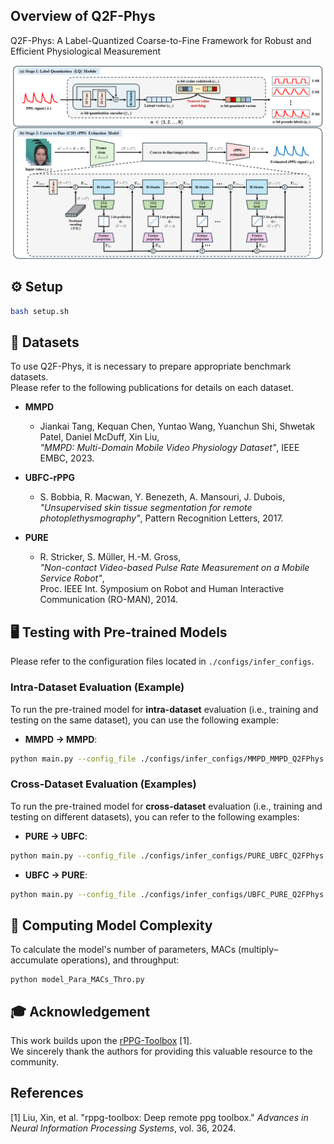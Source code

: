 ## Overview of Q2F-Phys
Q2F-Phys: A Label-Quantized Coarse-to-Fine Framework for Robust and Efficient Physiological Measurement
<p align="center">
  <img src="assets/figures/Overview.png" alt="Framework Overview" width="800"/>
</p>

## ⚙️ Setup
```bash
bash setup.sh
```



## 📁 Datasets
To use Q2F-Phys, it is necessary to prepare appropriate benchmark datasets.  
Please refer to the following publications for details on each dataset.

- **MMPD**  
  - Jiankai Tang, Kequan Chen, Yuntao Wang, Yuanchun Shi, Shwetak Patel, Daniel McDuff, Xin Liu,  
    *"MMPD: Multi-Domain Mobile Video Physiology Dataset"*, IEEE EMBC, 2023.

- **UBFC-rPPG**  
  - S. Bobbia, R. Macwan, Y. Benezeth, A. Mansouri, J. Dubois,  
    *"Unsupervised skin tissue segmentation for remote photoplethysmography"*, Pattern Recognition Letters, 2017.

- **PURE**  
  - R. Stricker, S. Müller, H.-M. Gross,  
    *"Non-contact Video-based Pulse Rate Measurement on a Mobile Service Robot"*,  
    Proc. IEEE Int. Symposium on Robot and Human Interactive Communication (RO-MAN), 2014.



## 🖥️ Testing with Pre-trained Models
Please refer to the configuration files located in `./configs/infer_configs`.

### Intra-Dataset Evaluation (Example)
To run the pre-trained model for **intra-dataset** evaluation (i.e., training and testing on the same dataset), you can use the following example:

- **MMPD → MMPD**:
```bash
python main.py --config_file ./configs/infer_configs/MMPD_MMPD_Q2FPhys.yaml
```

### Cross-Dataset Evaluation (Examples)
To run the pre-trained model for **cross-dataset** evaluation (i.e., training and testing on different datasets), you can refer to the following examples:

- **PURE → UBFC**:
```bash
python main.py --config_file ./configs/infer_configs/PURE_UBFC_Q2FPhys.yaml
```

- **UBFC → PURE**:
```bash
python main.py --config_file ./configs/infer_configs/UBFC_PURE_Q2FPhys.yaml
```



## 🧮 Computing Model Complexity
To calculate the model's number of parameters, MACs (multiply–accumulate operations), and throughput:
```
python model_Para_MACs_Thro.py
```



## 🎓 Acknowledgement
This work builds upon the [rPPG-Toolbox](https://github.com/ubicomplab/rPPG-Toolbox) [1].  
We sincerely thank the authors for providing this valuable resource to the community.



## References
[1] Liu, Xin, et al. "rppg-toolbox: Deep remote ppg toolbox." *Advances in Neural Information Processing Systems*, vol. 36, 2024.
